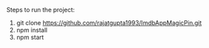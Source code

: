 
Steps to run the project: 

1. git clone https://github.com/rajatgupta1993/ImdbAppMagicPin.git
2. npm install
3. npm start 
